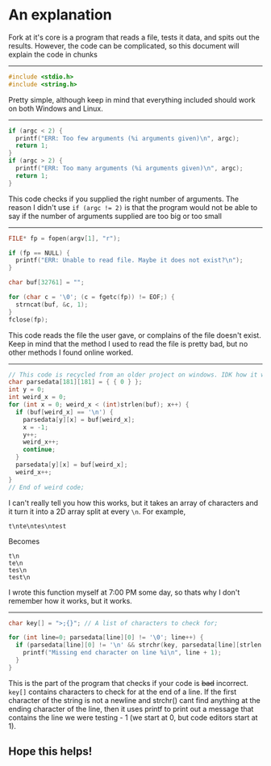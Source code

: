 # An explanation
Fork at it's core is a program that reads a file, tests it data, and spits out the results. However, the code can be complicated, so this document will explain the code in chunks

---

```c
#include <stdio.h>
#include <string.h>
```
Pretty simple, although keep in mind that everything included should work on both Windows and Linux.

---

```c
if (argc < 2) {
  printf("ERR: Too few arguments (%i arguments given)\n", argc);
  return 1;
}
if (argc > 2) {
  printf("ERR: Too many arguments (%i arguments given)\n", argc);
  return 1;
}
```
This code checks if you supplied the right number of arguments. The reason I didn't use ```if (argc != 2)``` is that the program would not be able to say if the number of arguments supplied are too big or too small

---

```c
FILE* fp = fopen(argv[1], "r");

if (fp == NULL) {
  printf("ERR: Unable to read file. Maybe it does not exist?\n");
}

char buf[32761] = "";

for (char c = '\0'; (c = fgetc(fp)) != EOF;) {
  strncat(buf, &c, 1);
}
fclose(fp);
```
This code reads the file the user gave, or complains of the file doesn't exist. Keep in mind that the method I used to read the file is pretty bad, but no other methods I found online worked.

---

```c
// This code is recycled from an older project on windows. IDK how it works anymore, but it works;
char parsedata[181][181] = { { 0 } };
int y = 0;
int weird_x = 0;
for (int x = 0; weird_x < (int)strlen(buf); x++) {
  if (buf[weird_x] == '\n') {
    parsedata[y][x] = buf[weird_x];
    x = -1;
    y++;
    weird_x++;
    continue;
  }
  parsedata[y][x] = buf[weird_x];
  weird_x++;
}
// End of weird code;
```
I can't really tell you how this works, but it takes an array of characters and it turn it into a 2D array split at every ```\n```. For example, 
```
t\nte\ntes\ntest
```
Becomes
```
t\n
te\n
tes\n
test\n
```
I wrote this function myself at 7:00 PM some day, so thats why I don't remember how it works, but it works.

---

```c
char key[] = ">;{}"; // A list of characters to check for;

for (int line=0; parsedata[line][0] != '\0'; line++) {
  if (parsedata[line][0] != '\n' && strchr(key, parsedata[line][strlen(parsedata[line])-2]) == NULL) {
    printf("Missing end character on line %i\n", line + 1);
  }
}
```
This is the part of the program that checks if your code is ~~bad~~ incorrect. ```key[]``` contains characters to check for at the end of a line. If the first character of the string is not a newline and strchr() cant find anything at the ending character of the line, then it uses printf to print out a message that contains the line we were testing - 1 (we start at 0, but code editors start at 1).
## Hope this helps!
